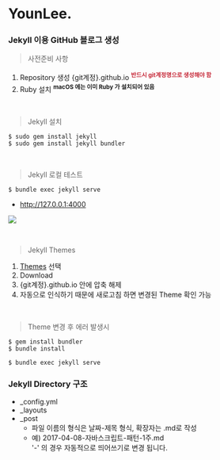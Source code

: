 # YounLee.


### Jekyll 이용 GitHub 블로그 생성

> 사전준비 사항
1. Repository 생성 {git계정}.github.io <font color = "C62737"><b><sup>반드시 git계정명으로 생성해야 함</sup></b></font>
2. Ruby 설치 <b><sup>macOS 에는 이미 Ruby 가 설치되어 있음</sup></b>

<br>

> Jekyll 설치
```
$ sudo gem install jekyll
$ sudo gem install jekyll bundler
```

<br>

> Jekyll 로컬 테스트
```
$ bundle exec jekyll serve
```
- http://127.0.0.1:4000

![](https://lsy09.github.io/static/assets/img/landing/blogImg.png)

<br>

> Jekyll Themes 
1. [Themes](http://jekyllthemes.org/) 선택
2. Download
3. {git계정}.github.io 안에 압축 해제 
4. 자동으로 인식하기 때문에 새로고침 하면 변경된 Theme 확인 가능

<br>

> Theme 변경 후 에러 발생시 
```
$ gem install bundler
$ bundle install

$ bundle exec jekyll serve
```

### Jekyll Directory 구조

- _config.yml
- _layouts
- _post
    - 파일 이름의 형식은 날짜-제목 형식, 확장자는 .md로 작성
    - 예) 2017-04-08-자바스크립트-패턴-1주.md <br>
      '-' 의 경우 자동적으로 띄어쓰기로 변경 됩니다.
